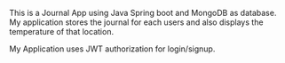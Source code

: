 This is a Journal App using Java Spring boot and MongoDB as database. 
My application stores the journal for each users and also displays the temperature of that location.

My Application uses JWT authorization for login/signup.

